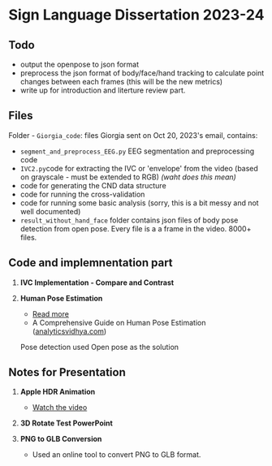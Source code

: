 # Sign Language Dissertation 2023-24

## Todo

- output the openpose to json format
- preprocess the json format of body/face/hand tracking to calculate point changes between each frames (this will be the new metrics)
- write up for introduction and literture review part. 


## Files
Folder - `Giorgia_code`: files Giorgia sent on Oct 20, 2023's email,
contains: 
- `segment_and_preprocess_EEG.py` EEG segmentation and preprocessing code
- `IVC2.py`code for extracting the IVC or 'envelope' from the video (based on grayscale - must be extended to RGB) *(waht does this mean)*
- code for generating the CND data structure
- code for running the cross-validation
- code for running some basic analysis (sorry, this is a bit messy and
not well documented)
- `result_without_hand_face` folder contains json files of body pose detection from open pose. Every file is a a frame in the video. 8000+ files.
 

## Code and implemnentation part

1. **IVC Implementation - Compare and Contrast**

2. **Human Pose Estimation**

   - [Read more](https://www.analyticsvidhya.com/?url=https%3A%2F%2Fwww.analyticsvidhya.com%2Fblog%2F2022%2F01%2Fa-comprehensive-guide-on-human-pose-estimation%2F)
   - A Comprehensive Guide on Human Pose Estimation ([analyticsvidhya.com](https://www.analyticsvidhya.com/blog/2022/01/a-comprehensive-guide-on-human-pose-estimation/))

    Pose detection used Open pose as the solution 


## Notes for Presentation

1. **Apple HDR Animation**

   - [Watch the video](https://www.youtube.com/live/KR0g-1hnQPA?si=MJJxT0utcJuKFp1p&t=3254)

2. **3D Rotate Test PowerPoint**
   
3. **PNG to GLB Conversion**
   - Used an online tool to convert PNG to GLB format.